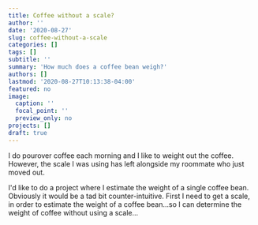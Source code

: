 ```yaml
---
title: Coffee without a scale?
author: ''
date: '2020-08-27'
slug: coffee-without-a-scale
categories: []
tags: []
subtitle: ''
summary: 'How much does a coffee bean weigh?'
authors: []
lastmod: '2020-08-27T10:13:38-04:00'
featured: no
image:
  caption: ''
  focal_point: ''
  preview_only: no
projects: []
draft: true
---
```


I do pourover coffee each morning and I like to weight out the coffee. However, the scale I was using has left alongside my roommate who just moved out.

I'd like to do a project where I estimate the weight of a single coffee bean. Obviously it would be a tad bit counter-intuitive. First I need to get a scale, in order to estimate the weight of a coffee bean...so I can determine the weight of coffee without using a scale...
